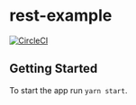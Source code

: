 # rest-example

[![CircleCI](https://circleci.com/gh/js-accounts/rest-example.svg?style=svg&circle-token=02d31325043fb486dbbebafa197884dd2f06377a)](https://circleci.com/gh/js-accounts/rest-example)

## Getting Started

To start the app run `yarn start`.
